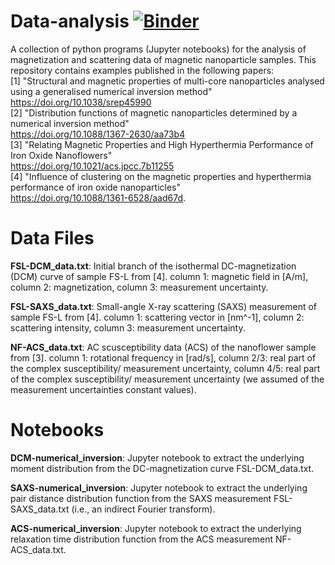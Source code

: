 # Data-analysis [![Binder](https://mybinder.org/badge_logo.svg)](https://mybinder.org/v2/gh/PBenderLux/Data-analysis/master)
A collection of python programs (Jupyter notebooks) for the analysis of magnetization and scattering data of magnetic nanoparticle samples. 
This repository contains examples published in the following papers:  
[1] "Structural and magnetic properties of multi-core nanoparticles analysed using a generalised numerical inversion method"\
https://doi.org/10.1038/srep45990  
[2] "Distribution functions of magnetic nanoparticles determined by a numerical inversion method"\
https://doi.org/10.1088/1367-2630/aa73b4  
[3] "Relating Magnetic Properties and High Hyperthermia Performance of Iron Oxide Nanoflowers"\
https://doi.org/10.1021/acs.jpcc.7b11255  
[4] "Influence of clustering on the magnetic properties and hyperthermia performance of iron oxide nanoparticles"\
https://doi.org/10.1088/1361-6528/aad67d.
# Data Files
**FSL-DCM_data.txt**: Initial branch of the isothermal DC-magnetization (DCM) curve of sample FS-L from [4]. column 1: magnetic field in [A/m], column 2: magnetization, column 3: measurement uncertainty.

**FSL-SAXS_data.txt**: Small-angle X-ray scattering (SAXS) measurement of sample FS-L from [4]. column 1: scattering vector in [nm^-1], column 2: scattering intensity, column 3: measurement uncertainty.

**NF-ACS_data.txt**: AC scusceptibility data (ACS) of the nanoflower sample from [3]. column 1: rotational frequency in [rad/s], column 2/3: real part of the complex susceptibility/ measurement uncertainty, column 4/5: real part of the complex susceptibility/ measurement uncertainty (we assumed of the measurement uncertainties constant values).

# Notebooks
**DCM-numerical_inversion**: Jupyter notebook to extract the underlying moment distribution from the DC-magnetization curve FSL-DCM_data.txt.

**SAXS-numerical_inversion**: Jupyter notebook to extract the underlying pair distance distribution function from the SAXS measurement FSL-SAXS_data.txt (i.e., an indirect Fourier transform).

**ACS-numerical_inversion**: Jupyter notebook to extract the underlying relaxation time distribution function from the ACS measurement NF-ACS_data.txt.
